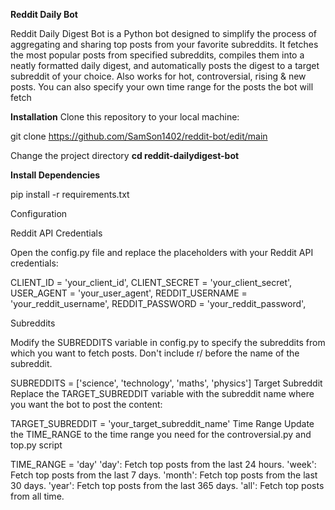 **Reddit Daily Bot**

Reddit Daily Digest Bot is a Python bot designed to simplify the process of aggregating and sharing top posts from your favorite subreddits. It fetches the most popular posts from specified subreddits, compiles them into a neatly formatted daily digest, and automatically posts the digest to a target subreddit of your choice. Also works for hot, controversial, rising & new posts. You can also specify your own time range for the posts the bot will fetch

**Installation**
Clone this repository to your local machine:

git clone https://github.com/SamSon1402/reddit-bot/edit/main


Change the project directory
**cd reddit-dailydigest-bot**

**Install Dependencies**


pip install -r requirements.txt

Configuration

Reddit API Credentials

Open the config.py file and replace the placeholders with your Reddit API credentials:


 CLIENT_ID = 'your_client_id',
 CLIENT_SECRET = 'your_client_secret',
 USER_AGENT = 'your_user_agent',
 REDDIT_USERNAME = 'your_reddit_username',
 REDDIT_PASSWORD = 'your_reddit_password',


Subreddits


Modify the SUBREDDITS variable in config.py to specify the subreddits from which you want to fetch posts. Don't include r/ before the name of the subreddit.

SUBREDDITS = ['science', 'technology', 'maths', 'physics']
Target Subreddit
Replace the TARGET_SUBREDDIT variable with the subreddit name where you want the bot to post the content:

TARGET_SUBREDDIT = 'your_target_subreddit_name'
Time Range
Update the TIME_RANGE to the time range you need for the controversial.py and top.py script

TIME_RANGE = 'day' 
'day': Fetch top posts from the last 24 hours.
'week': Fetch top posts from the last 7 days.
'month': Fetch top posts from the last 30 days.
'year': Fetch top posts from the last 365 days.
'all': Fetch top posts from all time.
